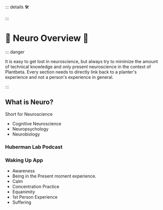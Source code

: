 ::: details 🛠



:::

# 💜 <neuro>Neuro Overview </neuro>💜

::: danger

It is easy to get lost in neuroscience, but always try to minimize the amount of technical knowledge and only present neuroscience in the context of Plantbeta. Every section needs to directly link back to a planter's experience and not a person's experience in general.

:::


## What is Neuro?

Short for Neuroscience

- Cognitive Neuroscience
- Neuropsychology
- Neurobiology


### Huberman Lab Podcast

### Waking Up App

- Awareness
- Being in the Present moment experience.
- Calm
- Concentration Practice
- Equanimity
- 1st Person Experience
- Suffering



